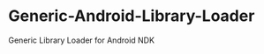 Generic-Android-Library-Loader
==============================

Generic Library Loader for Android NDK

